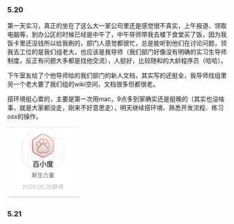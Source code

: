 ### 5.20

 第一天实习，真正的坐在了这么大一家公司里还是感觉很不真实，上午报道、领取电脑等，到办公区的时候已经是中午了，中午导师带我去楼下食堂买了饭，因为我饭卡里还没钱所以给我刷的，部门人感觉都很忙，总是能听到他们在讨论问题，领我去工位的是我们组老大，也应该是我导师（我们部门好像没有明确的实习生导师制度，反正有问题大多都是找他交流），人挺好，比较随和的大龄程序员（哈哈）。

下午室友给了个他导师给的我们部门的新人文档，其实写的还挺全，我导师找组里另一个老大要了我们组的wiki空间，文档很多但都很老。

搭环境挺心累的，主要是第一次用mac，9点多到家确实还是挺晚的（其实也没啥事，就是大家都没走，刚来不好意思走），明天继续搭环境、熟悉开发流程、练习osx的操作。

![](https://raw.githubusercontent.com/qingshui3000/pic_bed/master/notes/20200622095617.png)

### 5.21


